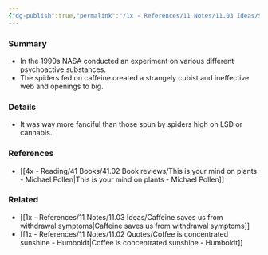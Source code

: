 ```yaml
---
{"dg-publish":true,"permalink":"/1x - References/11 Notes/11.03 Ideas/Spiders on caffeine make weird webs/","title":"Spiders on caffeine make weird webs","created":"2023-08-01T20:44:58.990+03:00","updated":"2024-02-14T20:18:23.642+03:00"}
---
```



### Summary
- In the 1990s NASA conducted an experiment on various different psychoactive substances.
- The spiders fed on caffeine created a strangely cubist and ineffective web and openings to big.

### Details
- It was way more fanciful than those spun by spiders high on LSD or cannabis.

### References
- [[4x - Reading/41 Books/41.02 Book reviews/This is your mind on plants - Michael Pollen\|This is your mind on plants - Michael Pollen]]

### Related
- [[1x - References/11 Notes/11.03 Ideas/Caffeine saves us from withdrawal symptoms\|Caffeine saves us from withdrawal symptoms]]
- [[1x - References/11 Notes/11.02 Quotes/Coffee is concentrated sunshine - Humboldt\|Coffee is concentrated sunshine - Humboldt]]